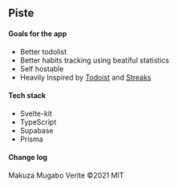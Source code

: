 ## Piste

#### Goals for the app

- Better todolist
- Better habits tracking using beatiful statistics
- Self hostable
- Heavily Inspired by [Todoist](https://todoist.com) and [Streaks](https://streaks.app/)

<!--
Why?

I built this app for my self since or however is in need to, I can't a fford paying great products I have to sacrifice my time. I wasn't happy with all free plans I have found on th internet.

https://github.com/mikenikles/sveltekit-prisma


To seed the database do

pnpm dlx prisma db seed

-->

#### Tech stack

- Svelte-kit
- TypeScript
- Supabase
- Prisma

#### Change log


Makuza Mugabo Verite &copy;2021 MIT
